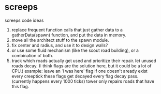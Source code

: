 # screeps
screeps code ideas

1. replace frequent function calls that just gather data to a gatherData(spawn) function, and put the data in memory.
2. move all the architect stuff to the spawn module.
3. fix center and radius, and use it to design walls?
4. or use some fluid mechanism (like the scout road building), or a combination of both.
5. track which roads actually get used and prioritize their repair.  let unused roads decay.
  (I think flags are the solution here, but it could be a lot of CPU.)
  example:  leave an 'i was here' flag if one doesn't aready exist every creeptick
            these flags get decayed every flag decay pass. (currently happens every 1000 ticks)
            tower only repairs roads that have this flag.
            

